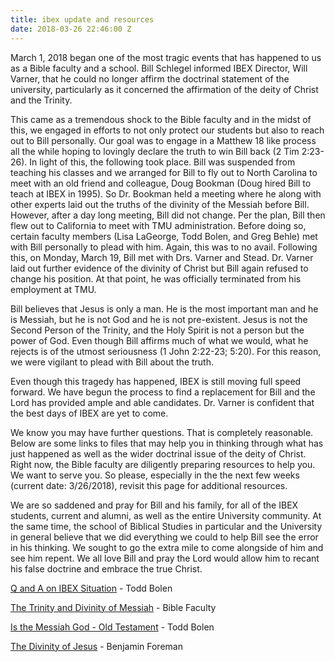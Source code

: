```yaml
---
title: ibex update and resources
date: 2018-03-26 22:46:00 Z
---
```


March 1, 2018 began one of the most tragic events that has happened to us as a Bible faculty and a school. Bill Schlegel informed IBEX Director, Will Varner, that he could no longer affirm the doctrinal statement of the university, particularly as it concerned the affirmation of the deity of Christ and the Trinity.

This came as a tremendous shock to the Bible faculty and in the midst of this, we engaged in efforts to not only protect our students but also to reach out to Bill personally. Our goal was to engage in a Matthew 18 like process all the while hoping to lovingly declare the truth to win Bill back (2 Tim 2:23-26). In light of this, the following took place. Bill was suspended from teaching his classes and we arranged for Bill to fly out to North Carolina to meet with an old friend and colleague, Doug Bookman (Doug hired Bill to teach at IBEX in 1995). So Dr. Bookman held a meeting where he along with other experts laid out the truths of the divinity of the Messiah before Bill. However, after a day long meeting, Bill did not change. Per the plan, Bill then flew out to California to meet with TMU administration. Before doing so, certain faculty members (Lisa LaGeorge, Todd Bolen, and Greg Behle) met with Bill personally to plead with him. Again, this was to no avail. Following this, on Monday, March 19, Bill met with Drs. Varner and Stead. Dr. Varner laid out further evidence of the divinity of Christ but Bill again refused to change his position. At that point, he was officially terminated from his employment at TMU.

Bill believes that Jesus is only a man. He is the most important man and he is Messiah, but he is not God and he is not pre-existent. Jesus is not the Second Person of the Trinity, and the Holy Spirit is not a person but the power of God. Even though Bill affirms much of what we would, what he rejects is of the utmost seriousness (1 John 2:22-23; 5:20). For this reason, we were vigilant to plead with Bill about the truth.

Even though this tragedy has happened, IBEX is still moving full speed forward. We have begun the process to find a replacement for Bill and the Lord has provided ample and able candidates. Dr. Varner is confident that the best days of IBEX are yet to come.

We know you may have further questions. That is completely reasonable. Below are some links to files that may help you in thinking through what has just happened as well as the wider doctrinal issue of the deity of Christ. Right now, the Bible faculty are diligently preparing resources to help you. We want to serve you. So please, especially in the
the next few weeks (current date: 3/26/2018), revisit this page for additional resources.

We are so saddened and pray for Bill and his family, for all of the IBEX students, current and alumni, as well as the entire University community. At the same time, the school of Biblical Studies in particular and the University in general believe that we did everything we could to help Bill see the error in his thinking. We sought to go the extra mile to come alongside of him and see him repent. We all love Bill and pray the Lord would allow him to recant his false doctrine and embrace the true Christ.

[Q and A on IBEX Situation](/uploads/Q%20and%20A%20on%20IBEX%20Situation.pdf) - Todd Bolen

[The Trinity and Divinity of Messiah](/uploads/The%20Trinity%20and%20Divinity%20of%20Messiah-92b9c7.pdf) - Bible Faculty

[Is the Messiah God - Old Testament](/uploads/Is%20the%20Messiah%20God%20-%20Old%20Testament.pdf) - Todd Bolen

[The Divinity of Jesus](/uploads/The%20Divinity%20of%20Jesus.pdf) - Benjamin Foreman